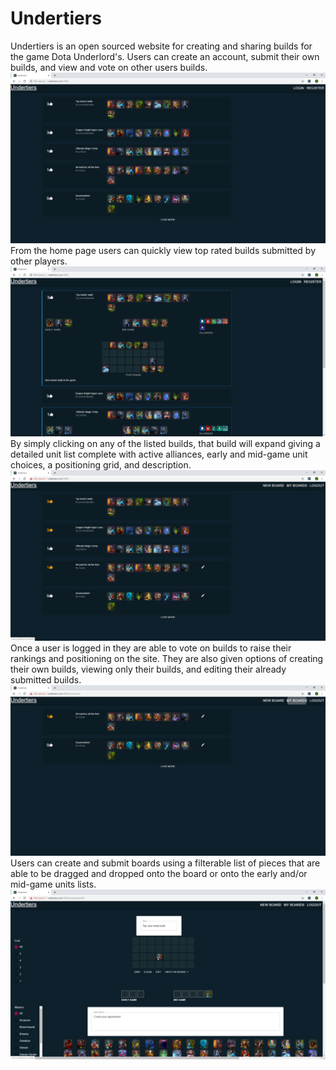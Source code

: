 # Undertiers
Undertiers is an open sourced website for creating and sharing builds for the game Dota Underlord's. 
Users can create an account, submit their own builds, and view and vote on other users builds. 
![home](/images/home.PNG)
From the home page users can quickly view top rated builds submitted by other players. 
![home expanded](/images/homeexpanded.PNG)
By simply clicking on any of the listed builds, that build will expand giving a detailed unit list complete with active alliances, early and mid-game unit choices, a positioning grid, and description. 
![logged in](/images/loggedinhome.PNG)
Once a user is logged in they are able to vote on builds to raise their rankings and positioning on the site. They are also given options of creating their own builds, viewing only their builds, and editing their already submitted builds.
![user boards](/images/myboards.PNG)
Users can create and submit boards using a filterable list of pieces that are able to be dragged and dropped onto the board or onto the early and/or mid-game units lists.
![edit board](/images/editboard.PNG)
